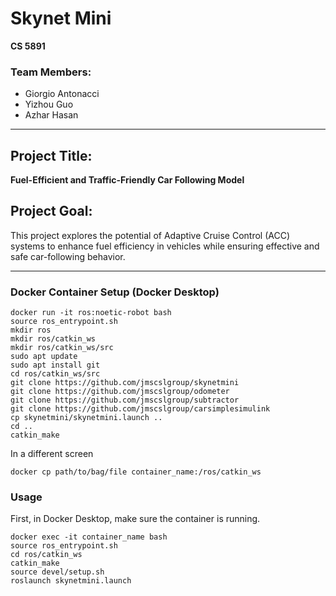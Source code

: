 # Skynet Mini

**CS 5891**

### Team Members:
- Giorgio Antonacci  
- Yizhou Guo  
- Azhar Hasan  

---

## Project Title:  
**Fuel-Efficient and Traffic-Friendly Car Following Model**

## Project Goal:  
This project explores the potential of Adaptive Cruise Control (ACC) systems to enhance fuel efficiency in vehicles while ensuring effective and safe car-following behavior.

---

### Docker Container Setup (Docker Desktop)

```
docker run -it ros:noetic-robot bash
source ros_entrypoint.sh
mkdir ros
mkdir ros/catkin_ws
mkdir ros/catkin_ws/src
sudo apt update
sudo apt install git
cd ros/catkin_ws/src
git clone https://github.com/jmscslgroup/skynetmini
git clone https://github.com/jmscslgroup/odometer
git clone https://github.com/jmscslgroup/subtractor
git clone https://github.com/jmscslgroup/carsimplesimulink
cp skynetmini/skynetmini.launch ..
cd ..
catkin_make
```

In a different screen

```
docker cp path/to/bag/file container_name:/ros/catkin_ws
```

### Usage

First, in Docker Desktop, make sure the container is running.

```
docker exec -it container_name bash
source ros_entrypoint.sh
cd ros/catkin_ws
catkin_make
source devel/setup.sh
roslaunch skynetmini.launch
```
